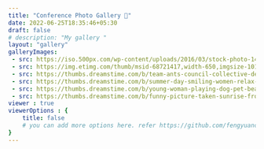 ```yaml
---
title: "Conference Photo Gallery 📸"
date: 2022-06-25T18:35:46+05:30
draft: false
# description: "My gallery "
layout: "gallery"
galleryImages:
 - src: https://iso.500px.com/wp-content/uploads/2016/03/stock-photo-142984111-1500x1000.jpg
 - src: https://img.etimg.com/thumb/msid-68721417,width-650,imgsize-1016106,,resizemode-4,quality-100/nature1_gettyimages.jpg
 - src: https://thumbs.dreamstime.com/b/team-ants-council-collective-decision-work-17037482.jpg
 - src: https://thumbs.dreamstime.com/b/summer-day-smiling-women-relax-wearing-red-dress-fashion-standing-wooden-bridge-over-sea-blue-sky-background-summer-107411998.jpg
 - src: https://thumbs.dreamstime.com/b/young-woman-playing-dog-pet-beach-sunrise-sunset-girl-dog-having-fun-seasid-seaside-cute-neglected-stay-66480218.jpg
 - src: https://thumbs.dreamstime.com/b/funny-picture-taken-sunrise-frozen-lake-perspective-rider-retro-bicycle-sunrise-personal-211066044.jpg 
viewer : true
viewerOptions : {
    title: false
    # you can add more options here. refer https://github.com/fengyuanchen/viewerjs?tab=readme-ov-file#options
}
---
```

